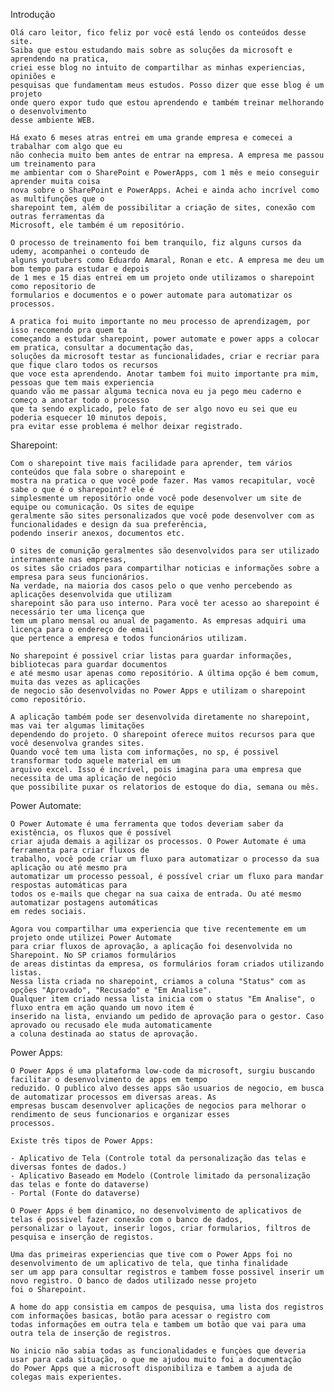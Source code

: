 Introdução

    Olá caro leitor, fico feliz por você está lendo os conteúdos desse site. 
    Saiba que estou estudando mais sobre as soluções da microsoft e aprendendo na pratica, 
    criei esse blog no intuito de compartilhar as minhas experiencias, opiniões e 
    pesquisas que fundamentam meus estudos. Posso dizer que esse blog é um projeto
    onde quero expor tudo que estou aprendendo e também treinar melhorando o desenvolvimento
    desse ambiente WEB.

    Há exato 6 meses atras entrei em uma grande empresa e comecei a trabalhar com algo que eu
    não conhecia muito bem antes de entrar na empresa. A empresa me passou um treinamento para
    me ambientar com o SharePoint e PowerApps, com 1 mês e meio conseguir aprender muita coisa 
    nova sobre o SharePoint e PowerApps. Achei e ainda acho incrível como as multifunções que o
    sharepoint tem, além de possibilitar a criação de sites, conexão com outras ferramentas da 
    Microsoft, ele também é um repositório.

    O processo de treinamento foi bem tranquilo, fiz alguns cursos da udemy, acompanhei o conteudo de 
    alguns youtubers como Eduardo Amaral, Ronan e etc. A empresa me deu um bom tempo para estudar e depois
    de 1 mes e 15 dias entrei em um projeto onde utilizamos o sharepoint como repositorio de 
    formularios e documentos e o power automate para automatizar os processos.

    A pratica foi muito importante no meu processo de aprendizagem, por isso recomendo pra quem ta
    começando a estudar sharepoint, power automate e power apps a colocar em pratica, consultar a documentação das,
    soluções da microsoft testar as funcionalidades, criar e recriar para que fique claro todos os recursos 
    que voce esta aprendendo. Anotar tambem foi muito importante pra mim, pessoas que tem mais experiencia 
    quando vão me passar alguma tecnica nova eu ja pego meu caderno e começo a anotar todo o processo
    que ta sendo explicado, pelo fato de ser algo novo eu sei que eu poderia esquecer 10 minutos depois,
    pra evitar esse problema é melhor deixar registrado.

Sharepoint:

    Com o sharepoint tive mais facilidade para aprender, tem vários conteúdos que fala sobre o sharepoint e
    mostra na pratica o que você pode fazer. Mas vamos recapitular, você sabe o que é o sharepoint? ele é 
    simplesmente um repositório onde você pode desenvolver um site de equipe ou comunicação. Os sites de equipe 
    geralmente são sites personalizados que você pode desenvolver com as funcionalidades e design da sua preferência,
    podendo inserir anexos, documentos etc.

    O sites de comunição geralmentes são desenvolvidos para ser utilizado internamente nas empresas,
    os sites são criados para compartilhar noticias e informações sobre a empresa para seus funcionários.
    Na verdade, na maioria dos casos pelo o que venho percebendo as aplicações desenvolvida que utilizam 
    sharepoint são para uso interno. Para você ter acesso ao sharepoint é necessário ter uma licença que
    tem um plano mensal ou anual de pagamento. As empresas adquiri uma licença para o endereço de email 
    que pertence a empresa e todos funcionários utilizam.

    No sharepoint é possivel criar listas para guardar informações, bibliotecas para guardar documentos 
    e até mesmo usar apenas como repositório. A última opção é bem comum, muita das vezes as aplicações 
    de negocio são desenvolvidas no Power Apps e utilizam o sharepoint como repositório.

    A aplicação também pode ser desenvolvida diretamente no sharepoint, mas vai ter algumas limitações
    dependendo do projeto. O sharepoint oferece muitos recursos para que você desenvolva grandes sites. 
    Quando você tem uma lista com informações, no sp, é possivel transformar todo aquele material em um 
    arquivo excel. Isso é incrível, pois imagina para uma empresa que necessita de uma aplicação de negócio 
    que possibilite puxar os relatorios de estoque do dia, semana ou mês.

Power Automate:

    O Power Automate é uma ferramenta que todos deveriam saber da existência, os fluxos que é possível
    criar ajuda demais a agilizar os processos. O Power Automate é uma ferramenta para criar fluxos de
    trabalho, você pode criar um fluxo para automatizar o processo da sua aplicação ou até mesmo pra 
    automatizar um processo pessoal, é possível criar um fluxo para mandar respostas automáticas para 
    todos os e-mails que chegar na sua caixa de entrada. Ou até mesmo automatizar postagens automáticas
    em redes sociais.
    
    Agora vou compartilhar uma experiencia que tive recentemente em um projeto onde utilizei Power Automate 
    para criar fluxos de aprovação, a aplicação foi desenvolvida no Sharepoint. No SP criamos formulários 
    de areas distintas da empresa, os formulários foram criados utilizando listas.
    Nessa lista criada no sharepoint, criamos a coluna "Status" com as opções "Aprovado", "Recusado" e "Em Analise".
	Qualquer item criado nessa lista inicia com o status "Em Analise", o fluxo entra em ação quando um novo item é
    inserido na lista, enviando um pedido de aprovação para o gestor. Caso aprovado ou recusado ele muda automaticamente
    a coluna destinada ao status de aprovação.
    
Power Apps:
   
    O Power Apps é uma plataforma low-code da microsoft, surgiu buscando facilitar o desenvolvimento de apps em tempo
    reduzido. O publico alvo desses apps são usuarios de negocio, em busca de automatizar processos em diversas areas. As 
    empresas buscam desenvolver aplicações de negocios para melhorar o rendimento de seus funcionarios e organizar esses 
    processos.
    
    Existe três tipos de Power Apps:
    
    - Aplicativo de Tela (Controle total da personalização das telas e diversas fontes de dados.)
    - Aplicativo Baseado em Modelo (Controle limitado da personalização das telas e fonte do dataverse)
    - Portal (Fonte do dataverse)
    
    O Power Apps é bem dinamico, no desenvolvimento de aplicativos de telas é possivel fazer conexão com o banco de dados,
    personalizar o layout, inserir logos, criar formularios, filtros de pesquisa e inserção de registos.
    
    Uma das primeiras experiencias que tive com o Power Apps foi no desenvolvimento de um aplicativo de tela, que tinha finalidade
    ser um app para consultar registros e tambem fosse possivel inserir um novo registro. O banco de dados utilizado nesse projeto
    foi o Sharepoint.
    
    A home do app consistia em campos de pesquisa, uma lista dos registros com informações basicas, botão para acessar o registro com
    todas informações em outra tela e tambem um botão que vai para uma outra tela de inserção de registros.
    
    No inicio não sabia todas as funcionalidades e funçòes que deveria usar para cada situação, o que me ajudou muito foi a documentação
    do Power Apps que a microsoft disponibiliza e tambem a ajuda de colegas mais experientes.
    
    
    
    
    

